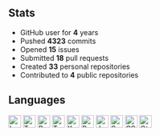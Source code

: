 ## Stats

- GitHub user for **4** years
- Pushed **4323** commits
- Opened **15** issues
- Submitted **18** pull requests
- Created **33** personal repositories
- Contributed to **4** public repositories

## Languages

<img src="https://img.shields.io/static/v1?style=plastic&label=%E2%A0%80&color=555&labelColor=%23000080&message=Lua%EF%B8%B161.8%25" height="25" alt="Lua">   <img src="https://img.shields.io/static/v1?style=plastic&label=%E2%A0%80&color=555&labelColor=%233178c6&message=TypeScript%EF%B8%B129.4%25" height="25" alt="TypeScript">   <img src="https://img.shields.io/static/v1?style=plastic&label=%E2%A0%80&color=555&labelColor=%23dea584&message=Rust%EF%B8%B12.1%25" height="25" alt="Rust">   <img src="https://img.shields.io/static/v1?style=plastic&label=%E2%A0%80&color=555&labelColor=%23239dad&message=Typst%EF%B8%B11.8%25" height="25" alt="Typst">   <img src="https://img.shields.io/static/v1?style=plastic&label=%E2%A0%80&color=555&labelColor=%23A97BFF&message=Kotlin%EF%B8%B11.2%25" height="25" alt="Kotlin">   <img src="https://img.shields.io/static/v1?style=plastic&label=%E2%A0%80&color=555&labelColor=%233572A5&message=Python%EF%B8%B11.1%25" height="25" alt="Python">   <img src="https://img.shields.io/static/v1?style=plastic&label=%E2%A0%80&color=555&labelColor=%23f1e05a&message=JavaScript%EF%B8%B10.8%25" height="25" alt="JavaScript">   <img src="https://img.shields.io/static/v1?style=plastic&label=%E2%A0%80&color=555&labelColor=%23ff3e00&message=Svelte%EF%B8%B10.5%25" height="25" alt="Svelte">   <img src="https://img.shields.io/static/v1?style=plastic&label=%E2%A0%80&color=555&labelColor=%23663399&message=CSS%EF%B8%B10.3%25" height="25" alt="CSS">   <img src="https://img.shields.io/static/v1?style=plastic&label=%E2%A0%80&color=555&labelColor=%23ededed&message=Other%EF%B8%B10.5%25" height="25" alt="Other">   